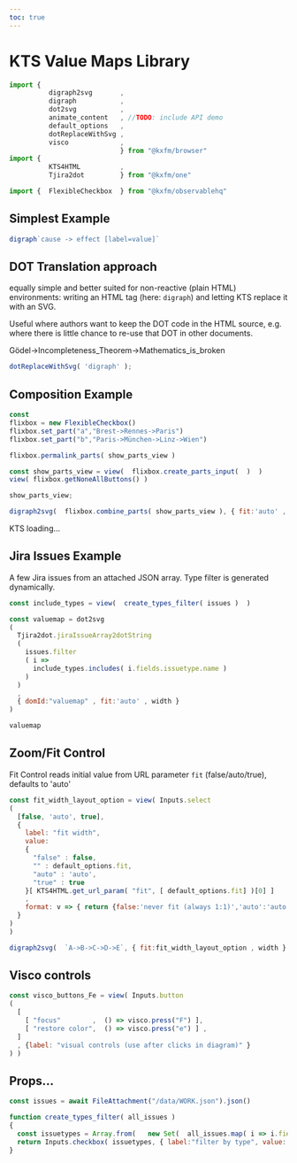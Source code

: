 ```yaml
---
toc: true
---
```

# KTS Value Maps Library
  
```js
import { 
          digraph2svg       ,
          digraph           ,
          dot2svg           ,
          animate_content   , //TODO: include API demo
          default_options   ,
          dotReplaceWithSvg ,
          visco             ,
                            } from "@kxfm/browser"
import {  
          KTS4HTML          ,
          Tjira2dot         } from "@kxfm/one"

import {  FlexibleCheckbox  } from "@kxfm/observablehq"
```

<div class="card">

## Simplest Example

```js echo
digraph`cause -> effect [label=value]`
```
</div>

<div class="card">

## DOT Translation approach

equally simple and better suited for non-reactive (plain HTML) environments:
writing an HTML tag (here: `digraph`) and letting KTS replace it with an SVG.

Useful where authors want to keep the DOT code in the HTML source, e.g. where there is little chance to re-use that DOT in other documents.

<digraph>Gödel->Incompleteness_Theorem->Mathematics_is_broken</digraph>

```js echo
dotReplaceWithSvg( 'digraph' );
```

</div>

<div class="card">

## Composition Example

```js 
const
flixbox = new FlexibleCheckbox()
flixbox.set_part("a","Brest->Rennes->Paris")
flixbox.set_part("b","Paris->München->Linz->Wien")
```

```js
flixbox.permalink_parts( show_parts_view )
```

```js
const show_parts_view = view(  flixbox.create_parts_input(  )  ) 
view( flixbox.getNoneAllButtons() )
```

```js 
show_parts_view;
```

```js
digraph2svg(  flixbox.combine_parts( show_parts_view ), { fit:'auto' , width }  )
```
</div>

<div id="ktsConsole">KTS loading...</div>

<div class="card">

## Jira Issues Example 

A few Jira issues from an attached JSON array. Type filter is generated dynamically.

```js 
const include_types = view(  create_types_filter( issues )  )
```

```js 
const valuemap = dot2svg
(
  Tjira2dot.jiraIssueArray2dotString
  (
    issues.filter
    ( i => 
      include_types.includes( i.fields.issuetype.name )  
    )
  )
  ,
  { domId:"valuemap" , fit:'auto' , width } 
)
```

```js 
valuemap
```
</div>

<div class="card">

## Zoom/Fit Control

Fit Control reads initial value from URL parameter `fit` (false/auto/true), defaults to 'auto'

```js
const fit_width_layout_option = view( Inputs.select
(
  [false, 'auto', true], 
  {
    label: "fit width", 
    value:  
    {
      "false" : false,
      "" : default_options.fit,
      "auto" : 'auto',
      "true" : true
    }[ KTS4HTML.get_url_param( "fit", [ default_options.fit] )[0] ]
    , 
    format: v => { return {false:'never fit (always 1:1)','auto':'auto (scale down if needed)', true:'always fit (scale up or down)'}[v] }  
  } 
)
)
```

```js
digraph2svg(  `A->B->C->D->E`, { fit:fit_width_layout_option , width }  )
```
</div>

<div class="card">

## Visco controls

```js
const visco_buttons_Fe = view( Inputs.button
(
  [
    [ "focus"        ,  () => visco.press("F") ],
    [ "restore color",  () => visco.press("e") ] ,
  ]
  , {label: "visual controls (use after clicks in diagram)" }
) )
```
</div>

## Props...

```js echo
const issues = await FileAttachment("/data/WORK.json").json()
```

```js
function create_types_filter( all_issues ) 
{
  const issuetypes = Array.from(   new Set(  all_issues.map( i => i.fields.issuetype.name )  )   ).sort()
  return Inputs.checkbox( issuetypes, { label:"filter by type", value: issuetypes } )
}
```
